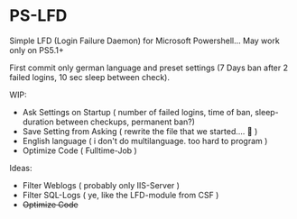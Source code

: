 # PS-LFD

Simple LFD (Login Failure Daemon) for Microsoft Powershell... May work only on PS5.1+

First commit only german language and preset settings (7 Days ban after 2 failed logins, 10 sec sleep between check).

WIP:
- Ask Settings on Startup ( number of failed logins, time of ban, sleep-duration between checkups, permanent ban?)
- Save Setting from Asking ( rewrite the file that we started.... :thinking: )
- English language ( i don't do multilanguage. too hard to program )
- Optimize Code ( Fulltime-Job )

Ideas: 
- Filter Weblogs ( probably only IIS-Server )
- Filter SQL-Logs ( ye, like the LFD-module from CSF )
- ~~Optimize Code~~
